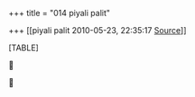 +++
title = "014 piyali palit"

+++
[[piyali palit	2010-05-23, 22:35:17 [Source](https://groups.google.com/g/bvparishat/c/UcVcKVkTmo0)]]



[TABLE]





